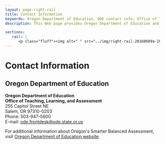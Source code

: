 ```yaml
---
layout: page-right-rail
title: Contact Information
keywords: Oregon Department of Education, ODE contact info, Office of Teaching, Learning, and Assessment, Assessment Department contact info, phone number, e-mail
description: This Web page provides Oregon Department of Education and the Office of Teaching, Learning, and Assessment contact information.

sections:
   rail: |
      <p class="fluff"><img alt=" " src="../img/right-rail-20160609a-280x187.png" /></p>
---
```


# Contact Information

## Oregon Department of Education

**Oregon Department of Education<br />
Office of Teaching, Learning, and Assessment**<br />
255 Capitol Street NE<br />
Salem, OR 97310-0203<br />
Phone: 503-947-5600 <br />
E-mail: <a href="mailto:ode.frontdesk@ode.state.or.us">ode.frontdesk@ode.state.or.us</a>


For additional information about Oregon's Smarter Balanced Assessment, visit [Oregon Department of Education website](http://www.oregon.gov/ODE/Pages/default.aspx).
